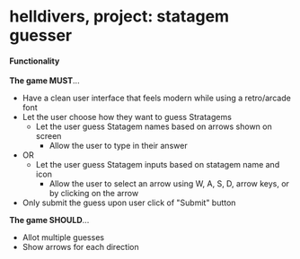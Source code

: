 # helldivers, project: statagem guesser


#### Functionality

**The game MUST**...
- Have a clean user interface that feels modern while using a retro/arcade font
- Let the user choose how they want to guess Stratagems
  - Let the user guess Statagem names based on arrows shown on screen
    - Allow the user to type in their answer
- OR
  - Let the user guess Statagem inputs based on statagem name and icon
    - Allow the user to select an arrow using W, A, S, D, arrow keys, or by clicking on the arrow
- Only submit the guess upon user click of "Submit" button

**The game SHOULD**...
- Allot multiple guesses
- Show arrows for each direction